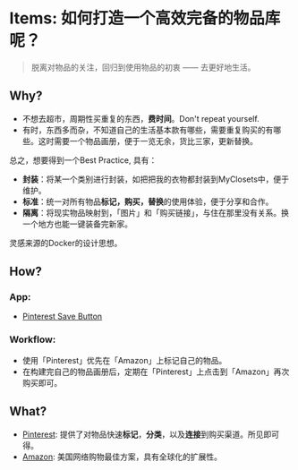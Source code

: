 # Items: 如何打造一个高效完备的物品库呢？

> 脱离对物品的关注，回归到使用物品的初衷 —— 去更好地生活。

## Why?

* 不想去超市，周期性买重复的东西，**费时间**。Don't repeat yourself. 
* 有时，东西多而杂，不知道自己的生活基本款有哪些，需要重复购买的有哪些。这时需要一个物品画册，便于一览无余，货比三家，更新替换。


总之，想要得到一个Best Practice, 具有：

- **封装**：将某一个类别进行封装，如把把我的衣物都封装到MyClosets中，便于维护。
- **标准**：统一对所有物品**标记，购买，替换**的使用体验，便于分享和合作。
- **隔离**：将现实物品映射到，「图片」和「购买链接」，与住在那里没有关系。换一个地方也能一键装备完新家。

灵感来源的Docker的设计思想。

## How?

### App:

- [Pinterest Save Button](https://chrome.google.com/webstore/detail/pinterest-save-button/gpdjojdkbbmdfjfahjcgigfpmkopogic?hl=en)

### Workflow:

- 使用「Pinterest」优先在「Amazon」上标记自己的物品。
- 在构建完自己的物品画册后，定期在「Pinterest」上点击到「Amazon」再次购买即可。


## What?

- [Pinterest](https://www.pinterest.com/): 提供了对物品快速**标记**，**分类**，以及**连接**到购买渠道。所见即可得。
- [Amazon](https://www.amazon.com/): 美国网络购物最佳方案，具有全球化的扩展性。